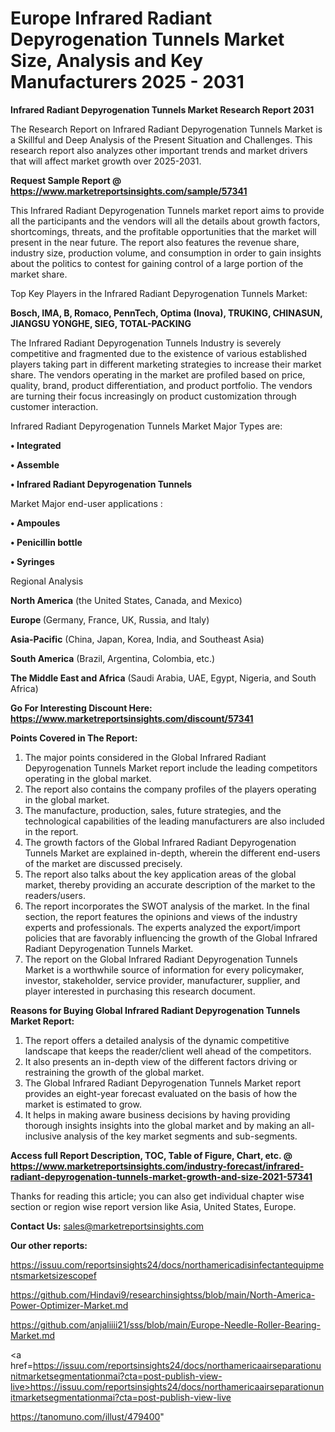 # Europe Infrared Radiant Depyrogenation Tunnels Market Size, Analysis and Key Manufacturers 2025 - 2031

<strong>Infrared Radiant Depyrogenation Tunnels Market Research Report 2031</strong>

The Research Report on Infrared Radiant Depyrogenation Tunnels Market is a Skillful and Deep Analysis of the Present Situation and Challenges. This research report also analyzes other important trends and market drivers that will affect market growth over 2025-2031.

<strong>Request Sample Report @ <a href=https://www.marketreportsinsights.com/sample/57341>https://www.marketreportsinsights.com/sample/57341</a></strong>

This Infrared Radiant Depyrogenation Tunnels market report aims to provide all the participants and the vendors will all the details about growth factors, shortcomings, threats, and the profitable opportunities that the market will present in the near future. The report also features the revenue share, industry size, production volume, and consumption in order to gain insights about the politics to contest for gaining control of a large portion of the market share.

Top Key Players in the Infrared Radiant Depyrogenation Tunnels Market:

<strong>Bosch, IMA, B, Romaco, PennTech, Optima (Inova), TRUKING, CHINASUN, JIANGSU YONGHE, SIEG, TOTAL-PACKING</strong>

The Infrared Radiant Depyrogenation Tunnels Industry is severely competitive and fragmented due to the existence of various established players taking part in different marketing strategies to increase their market share. The vendors operating in the market are profiled based on price, quality, brand, product differentiation, and product portfolio. The vendors are turning their focus increasingly on product customization through customer interaction.

Infrared Radiant Depyrogenation Tunnels Market Major Types are:

<strong>• Integrated

• Assemble

• Infrared Radiant Depyrogenation Tunnels</strong>

Market Major end-user applications :

<strong>• Ampoules

• Penicillin bottle

• Syringes</strong>

Regional Analysis

</u><strong><b>North America</b></strong> (the United States, Canada, and Mexico)

<strong><b>Europe </b></strong>(Germany, France, UK, Russia, and Italy)

<strong><b>Asia-Pacific</b></strong> (China, Japan, Korea, India, and Southeast Asia)

<strong><b>South America</b></strong> (Brazil, Argentina, Colombia, etc.)

<strong><b>The Middle East and Africa</b></strong> (Saudi Arabia, UAE, Egypt, Nigeria, and South Africa)

<strong>Go For Interesting Discount Here: <a href=https://www.marketreportsinsights.com/discount/57341>https://www.marketreportsinsights.com/discount/57341</a></strong>

<strong>Points Covered in The Report:</strong>
<ol>
  <li>The major points considered in the Global Infrared Radiant Depyrogenation Tunnels Market report include the leading competitors operating in the global market.</li>
  <li>The report also contains the company profiles of the players operating in the global market.</li>
  <li>The manufacture, production, sales, future strategies, and the technological capabilities of the leading manufacturers are also included in the report.</li>
  <li>The growth factors of the Global Infrared Radiant Depyrogenation Tunnels Market are explained in-depth, wherein the different end-users of the market are discussed precisely.</li>
  <li>The report also talks about the key application areas of the global market, thereby providing an accurate description of the market to the readers/users.</li>
  <li>The report incorporates the SWOT analysis of the market. In the final section, the report features the opinions and views of the industry experts and professionals. The experts analyzed the export/import policies that are favorably influencing the growth of the Global Infrared Radiant Depyrogenation Tunnels Market.</li>
  <li>The report on the Global Infrared Radiant Depyrogenation Tunnels Market is a worthwhile source of information for every policymaker, investor, stakeholder, service provider, manufacturer, supplier, and player interested in purchasing this research document.</li>
</ol>
<strong>Reasons for Buying Global Infrared Radiant Depyrogenation Tunnels Market Report:</strong>

<ol>
  <li>The report offers a detailed analysis of the dynamic competitive landscape that keeps the reader/client well ahead of the competitors.</li>
  <li>It also presents an in-depth view of the different factors driving or restraining the growth of the global market.</li>
  <li>The Global Infrared Radiant Depyrogenation Tunnels Market report provides an eight-year forecast evaluated on the basis of how the market is estimated to grow.</li>
  <li>It helps in making aware business decisions by having providing thorough insights insights into the global market and by making an all-inclusive analysis of the key market segments and sub-segments.</li>
</ol>
<strong>Access full Report Description, TOC, Table of Figure, Chart, etc. @ <a href=https://www.marketreportsinsights.com/industry-forecast/infrared-radiant-depyrogenation-tunnels-market-growth-and-size-2021-57341>https://www.marketreportsinsights.com/industry-forecast/infrared-radiant-depyrogenation-tunnels-market-growth-and-size-2021-57341</a></strong>


Thanks for reading this article; you can also get individual chapter wise section or region wise report version like Asia, United States, Europe.

<strong>Contact Us:</strong>
sales@marketreportsinsights.com

<strong>Our other reports:</strong>

<a href=https://issuu.com/reportsinsights24/docs/northamericadisinfectantequipmentsmarketsizescopef>https://issuu.com/reportsinsights24/docs/northamericadisinfectantequipmentsmarketsizescopef</a>

<a href=https://github.com/Hindavi9/researchinsightss/blob/main/North-America-Power-Optimizer-Market.md>https://github.com/Hindavi9/researchinsightss/blob/main/North-America-Power-Optimizer-Market.md</a>

<a href=https://github.com/anjaliiii21/sss/blob/main/Europe-Needle-Roller-Bearing-Market.md>https://github.com/anjaliiii21/sss/blob/main/Europe-Needle-Roller-Bearing-Market.md</a>

<a href=https://issuu.com/reportsinsights24/docs/northamericaairseparationunitmarketsegmentationmai?cta=post-publish-view-live>https://issuu.com/reportsinsights24/docs/northamericaairseparationunitmarketsegmentationmai?cta=post-publish-view-live</a>

<a href=https://tanomuno.com/illust/479400>https://tanomuno.com/illust/479400</a>"
